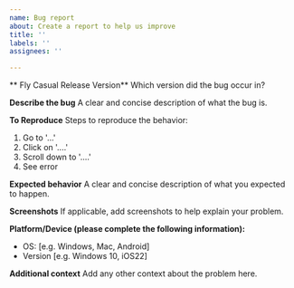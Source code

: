 ```yaml
---
name: Bug report
about: Create a report to help us improve
title: ''
labels: ''
assignees: ''

---
```


** Fly Casual Release Version**
Which version did the bug occur in?

**Describe the bug**
A clear and concise description of what the bug is.

**To Reproduce**
Steps to reproduce the behavior:
1. Go to '...'
2. Click on '....'
3. Scroll down to '....'
4. See error

**Expected behavior**
A clear and concise description of what you expected to happen.

**Screenshots**
If applicable, add screenshots to help explain your problem.

**Platform/Device (please complete the following information):**
 - OS: [e.g. Windows, Mac, Android]
 - Version [e.g. Windows 10, iOS22]

**Additional context**
Add any other context about the problem here.
